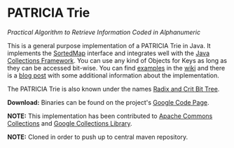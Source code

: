 # PATRICIA Trie

*Practical Algorithm to Retrieve Information Coded in Alphanumeric*

This is a general purpose implementation of a PATRICIA Trie in Java. It implements the [SortedMap](http://java.sun.com/javase/6/docs/api/java/util/SortedMap.html) interface and integrates well with the [Java Collections Framework](http://java.sun.com/javase/6/docs/technotes/guides/collections). You can use any kind of Objects for Keys as long as they can be accessed bit-wise. You can find [examples](http://code.google.com/p/patricia-trie/wiki/Examples) in the [wiki](http://code.google.com/p/patricia-trie/w/list) and there is a [blog post](http://www.kapsi.de/blog/?p=67) with some additional information about the implementation.

The PATRICIA Trie is also known under the names [Radix and Crit Bit Tree](http://en.wikipedia.org/wiki/PATRICIA).

**Download:** Binaries can be found on the project's [Google Code Page](http://code.google.com/p/patricia-trie).

**NOTE:** This implementation has been contributed to [Apache Commons Collections](https://issues.apache.org/jira/browse/COLLECTIONS-225) and [Google Collections Library](http://groups.google.com/group/google-guice/browse_frm/thread/ffb2a3b3b9e39e79/23d2736911a14109).

**NOTE:** Cloned in order to push up to central maven repository.